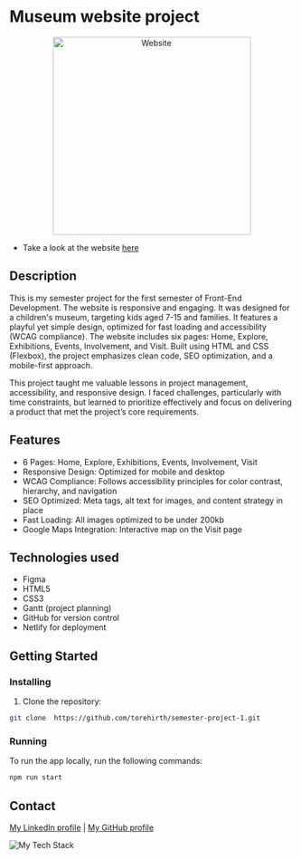 # Museum website project

<p align="center"><img height="350px" src="https://github.com/user-attachments/assets/68e93254-b5e4-48ac-8c5c-0c70d74f47c1" alt="Website" /></p>

* Take a look at the website [here](https://tmh-semester-project-1.netlify.app/)

## Description
This is my semester project for the first semester of Front-End Development.
The website is responsive and engaging. It was designed for a children's museum, targeting kids aged 7-15 and families. It features a playful yet simple design, optimized for fast loading and accessibility (WCAG compliance). The website includes six pages: Home, Explore, Exhibitions, Events, Involvement, and Visit. Built using HTML and CSS (Flexbox), the project emphasizes clean code, SEO optimization, and a mobile-first approach.

This project taught me valuable lessons in project management, accessibility, and responsive design. I faced challenges, particularly with time constraints, but learned to prioritize effectively and focus on delivering a product that met the project’s core requirements.

## Features
- 6 Pages: Home, Explore, Exhibitions, Events, Involvement, Visit
- Responsive Design: Optimized for mobile and desktop
- WCAG Compliance: Follows accessibility principles for color contrast, hierarchy, and navigation
- SEO Optimized: Meta tags, alt text for images, and content strategy in place
- Fast Loading: All images optimized to be under 200kb
- Google Maps Integration: Interactive map on the Visit page

## Technologies used
- Figma
- HTML5
- CSS3 
- Gantt (project planning)
- GitHub for version control
- Netlify for deployment

## Getting Started

### Installing

1. Clone the repository:

```bash
git clone  https://github.com/torehirth/semester-project-1.git
```

### Running

To run the app locally, run the following commands:

```bash
npm run start
```


## Contact

[My LinkedIn profile](https://www.linkedin.com/in/torehirth) | [My GitHub profile](https://github.com/Torehirth)

<p align="left" ><img src="https://github-readme-tech-stack.vercel.app/api/cards?lineCount=1&width=520&bg=%230D1117&badge=%23161B22&border=%2321262D&titleColor=%2358A6FF&line1=git%2CGit%2C40F8FF%3Bgithub%2CGitHub%2C40F8FF%3Bvisualstudiocode%2CVS+Code%2C40F8FF%3Bfigma%2CFigma%2C40F8FF%3Bhtml5%2CHTML%2C40F8FF%3Bcss3%2CCSS" alt="My Tech Stack" /> </p>

